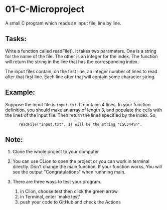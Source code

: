 # 01-C-Microproject

A small C program which reads an input file, line by line. 

## Tasks:

Write a function called readFile(). It takes two parameters. One is a string for the name of the file. The other is an integer for the index. The function will return the string in the line that has the corresponding index.

The input files contain, on the first line, an integer number of lines to read after that first line. Each line after that will contain some character string.

## Example:
Suppose the input file is `input.txt`. It contains 4 lines. In your function definition, you should make an array of length 3, and populate the cells with the lines of the input file. Then return the lines specified by the index. So,

          readFile("input.txt", 1) will be the string "CSC344\n".

## Note:
1. Clone the whole project to your computer
2. You can use CLion to open the project or you can work in terminal directly.
   Don't change the main function. If your function works, You will see the output "Congratulations" when runnning main.

3. There are three ways to test your program.
   1) in Clion, choose test then click the green arrow
   2) in Terminal, enter 'make test'
   3) push your code to GitHub and check the Actions


